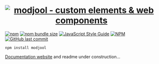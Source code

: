 <h1 align="center">
  <a href="https://modjool.js.org"><img alt="modjool - custom elements  & web components" src="https://modjool-docs.vercel.app/images/mj_logo.png" align="center"></a>
  <br/>
</h1>

[![npm](https://img.shields.io/npm/v/modjool)](https://www.npmjs.com/package/modjool) [![npm bundle size](https://img.shields.io/bundlephobia/minzip/modjool?color=%2346C018&label=minzip)](https://bundlephobia.com/result?p=modjool@0.9.15) [![JavaScript Style Guide](https://img.shields.io/badge/code_style-standard-brightgreen.svg)](https://standardjs.com) [![NPM](https://img.shields.io/npm/l/modjool?color=%2346C018)](https://www.npmjs.com/package/modjool) [![GitHub last commit](https://img.shields.io/github/last-commit/CTNicholas/modjool?color=%2346C018)](https://github.com/CTNicholas/modjool/)

```npm install modjool```

[Documentation website](https://modjool-docs.vercel.app/) and readme under construction...
